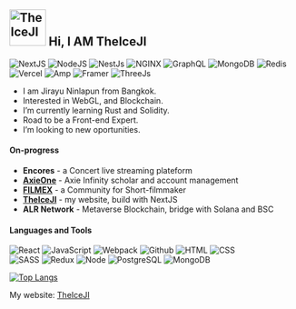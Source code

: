 ##  <img src="https://www.theiceji.com/logo_white.svg" alt="TheIceJI" width="64px"/> Hi, I AM TheIceJI

![NextJS](https://img.shields.io/badge/nextjs-%23000000.svg?style=for-the-badge&logo=next.js&logoColor=white) ![NodeJS](https://img.shields.io/badge/node.js-%2343853D.svg?style=for-the-badge&logo=node-dot-js&logoColor=white) ![NestJs](https://img.shields.io/badge/nestjs-E0234E?style=for-the-badge&logo=nestjs&logoColor=white) ![NGINX](https://img.shields.io/badge/nginx-%23009639.svg?style=for-the-badge&logo=nginx&logoColor=white) ![GraphQL](https://img.shields.io/badge/GraphQl-E10098?style=for-the-badge&logo=graphql&logoColor=white) ![MongoDB](https://img.shields.io/badge/MongoDB-4EA94B?style=for-the-badge&logo=mongodb&logoColor=white) ![Redis](https://img.shields.io/badge/redis-%23DD0031.svg?style=for-the-badge&logo=redis&logoColor=white) <br />
![Vercel](https://img.shields.io/badge/Vercel-000000?style=for-the-badge&logo=vercel&logoColor=white) ![Amp](https://img.shields.io/badge/Amp-000?style=for-the-badge&logo=amp&logoColor=005AF0) ![Framer](https://img.shields.io/badge/Framer-black?style=for-the-badge&logo=framer&logoColor=blue) ![ThreeJs](https://img.shields.io/badge/ThreeJs-black?style=for-the-badge&logo=three.js&logoColor=white)

- I am Jirayu Ninlapun from Bangkok.
- Interested in WebGL, and Blockchain.
- I’m currently learning Rust and Solidity.
- Road to be a Front-end Expert.
- I’m looking to new oportunities.

#### On-progress

- **Encores** - a Concert live streaming plateform
- [**AxieOne**](https://axieone.com) - Axie Infinity scholar and account management
- [**FILMEX**](https://filmex.one) - a Community for Short-filmmaker
- [**TheIceJI**](https://theiceji.com) - my website, build with NextJS
- **ALR Network** - Metaverse Blockchain, bridge with Solana and BSC

#### Languages and Tools

![React](https://img.shields.io/badge/-React-000?&logo=React)
![JavaScript](https://img.shields.io/badge/-JavaScript-000?&logo=JavaScript)
![Webpack](https://img.shields.io/badge/-Webpack-000?&logo=Webpack)
![Github](https://img.shields.io/badge/-Github-000?&logo=Github)
![HTML](https://img.shields.io/badge/-HTML5-000?&logo=HTML5)
![CSS](https://img.shields.io/badge/-CSS3-000?&logo=CSS3)
</br>
![SASS](https://img.shields.io/badge/-SASS-000?&logo=SASS)
![Redux](https://img.shields.io/badge/-Redux-000?&logo=Redux)
![Node](https://img.shields.io/badge/-Node-000?&logo=Node.js)
![PostgreSQL](https://img.shields.io/badge/-PostgreSQL-000?&logo=PostgreSQL)
![MongoDB](https://img.shields.io/badge/-MongoDB-000?&logo=MongoDB)

[![Top Langs](https://github-readme-stats.vercel.app/api/top-langs/?username=Jirayu-ninl&layout=compact)](https://github.com/anuraghazra/github-readme-stats)

My website: [TheIceJI](https://TheIceJI.com)
